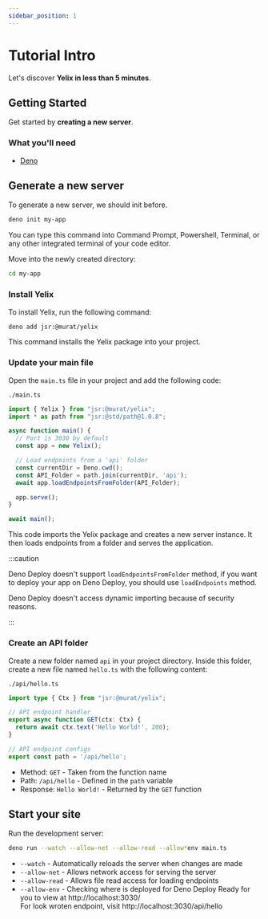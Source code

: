 ```yaml
---
sidebar_position: 1
---
```


# Tutorial Intro

Let's discover **Yelix in less than 5 minutes**.

## Getting Started

Get started by **creating a new server**.

### What you'll need

- [Deno](https://docs.deno.com/runtime/getting_started/installation/)

## Generate a new server

To generate a new server, we should init before.

```bash
deno init my-app
```

You can type this command into Command Prompt, Powershell, Terminal, or any other integrated terminal of your code editor.

Move into the newly created directory:

```bash
cd my-app
```

### Install Yelix

To install Yelix, run the following command:

```bash
deno add jsr:@murat/yelix
```

This command installs the Yelix package into your project.

### Update your main file

Open the `main.ts` file in your project and add the following code:

`./main.ts`
```typescript
import { Yelix } from "jsr:@murat/yelix";
import * as path from "jsr:@std/path@1.0.8";

async function main() {
  // Port is 3030 by default
  const app = new Yelix();

  // Load endpoints from a 'api' folder
  const currentDir = Deno.cwd();
  const API_Folder = path.join(currentDir, 'api');
  await app.loadEndpointsFromFolder(API_Folder);

  app.serve();
}

await main();
```

This code imports the Yelix package and creates a new server instance. It then loads endpoints from a folder and serves the application.

:::caution

Deno Deploy doesn't support `loadEndpointsFromFolder` method, if you want to deploy your app on Deno Deploy, you should use `loadEndpoints` method.

Deno Deploy doesn't access dynamic importing because of security reasons.

:::

### Create an API folder

Create a new folder named `api` in your project directory. Inside this folder, create a new file named `hello.ts` with the following content:

`./api/hello.ts`
```typescript
import type { Ctx } from "jsr:@murat/yelix";

// API endpoint handler
export async function GET(ctx: Ctx) {
  return await ctx.text('Hello World!', 200);
}

// API endpoint configs
export const path = '/api/hello';
```

- Method: `GET` - Taken from the function name
- Path: `/api/hello` - Defined in the `path` variable
- Response: `Hello World!` - Returned by the `GET` function

## Start your site

Run the development server:

```bash
deno run --watch --allow-net --allow-read --allow*env main.ts
```

- `--watch` - Automatically reloads the server when changes are made
- `--allow-net` - Allows network access for serving the server
- `--allow-read` - Allows file read access for loading endpoints
- `--allow-env` - Checking where is deployed for Deno Deploy
Ready for you to view at http://localhost:3030/ \
For look wroten endpoint, visit http://localhost:3030/api/hello

